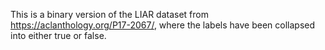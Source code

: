 This is a binary version of the LIAR dataset from https://aclanthology.org/P17-2067/, where the labels have been collapsed into either true or false.
